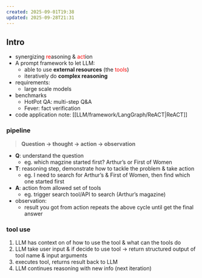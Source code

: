 ```yaml
---
created: 2025-09-01T19:38
updated: 2025-09-28T21:31
---
```



## Intro
- synergizing <span style="color:rgb(255, 0, 0)">re</span>asoning & <span style="color:rgb(255, 0, 0)">act</span>ion
- A prompt framework to let LLM:
	- able to use **external resources** (the <span style="color:rgb(255, 0, 0)">tools</span>)
	- iteratively do **complex reasoning**
- requirements:
	- large scale models
- benchmarks
	- HotPot QA: multi-step Q&A
	- Fever: fact verification
- code application note: [[LLM/framework/LangGraph/ReACT|ReACT]]
### pipeline

> **Question → thought → action → observation**
- **Q**: understand the question 
    - eg. which magzine started first? Arthur’s or First of Women
- **T**: reasoning step, demonstrate how to tackle the problem & take action
    - eg. I need to search for Arthur’s & First of Women, then find which one started first
- **A**: action from allowed set of tools
    - eg. trigger search tool/API to search (Arthur’s magazine)
- observation:
    - result you got from action
repeats the above cycle until get the final answer
### tool use
1. LLM has context on of how to use the tool & what can the tools do
2. LLM take user input & if decide to use tool 
	$\rightarrow$ return structured output of tool name & input arguments
3. executes tool, returns result back to LLM
4. LLM continues reasoning with new info (next iteration)

